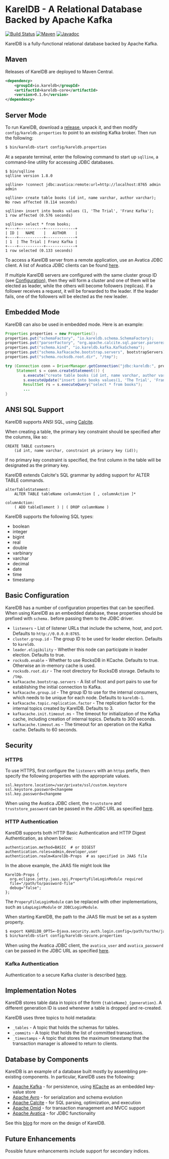 # KarelDB - A Relational Database Backed by Apache Kafka

[![Build Status][travis-shield]][travis-link]
[![Maven][maven-shield]][maven-link]
[![Javadoc][javadoc-shield]][javadoc-link]

[travis-shield]: https://travis-ci.org/rayokota/kareldb.svg?branch=master
[travis-link]: https://travis-ci.org/rayokota/kareldb
[maven-shield]: https://img.shields.io/maven-central/v/io.kareldb/kareldb-core.svg
[maven-link]: https://search.maven.org/#search%7Cga%7C1%7Cio.kareldb
[javadoc-shield]: https://javadoc.io/badge/io.kareldb/kareldb-core.svg?color=blue
[javadoc-link]: https://javadoc.io/doc/io.kareldb/kareldb-core

KarelDB is a fully-functional relational database backed by Apache Kafka.

## Maven

Releases of KarelDB are deployed to Maven Central.

```xml
<dependency>
    <groupId>io.kareldb</groupId>
    <artifactId>kareldb-core</artifactId>
    <version>0.1.6</version>
</dependency>
```

## Server Mode

To run KarelDB, download a [release](https://github.com/rayokota/kareldb/releases), unpack it, and then modify `config/kareldb.properties` to point to an existing Kafka broker.  Then run the following:

```bash
$ bin/kareldb-start config/kareldb.properties
```

At a separate terminal, enter the following command to start up `sqlline`, a command-line utility for accessing JDBC databases.

```
$ bin/sqlline
sqlline version 1.8.0

sqlline> !connect jdbc:avatica:remote:url=http://localhost:8765 admin admin

sqlline> create table books (id int, name varchar, author varchar);
No rows affected (0.114 seconds)

sqlline> insert into books values (1, 'The Trial', 'Franz Kafka');
1 row affected (0.576 seconds)

sqlline> select * from books;
+----+-----------+-------------+
| ID |   NAME    |   AUTHOR    |
+----+-----------+-------------+
| 1  | The Trial | Franz Kafka |
+----+-----------+-------------+
1 row selected (0.133 seconds)
```

To access a KarelDB server from a remote application, use an Avatica JDBC client.  A list of Avatica JDBC clients can be found [here](https://calcite.apache.org/avatica/docs/).

If multiple KarelDB servers are configured with the same cluster group ID (see [Configuration](#configuration)), then they will form a cluster and one of them will be elected as leader, while the others will become followers (replicas).  If a follower receives a request, it will be forwarded to the leader.  If the leader fails, one of the followers will be elected as the new leader.

## Embedded Mode

KarelDB can also be used in embedded mode.  Here is an example:

```java
Properties properties = new Properties();
properties.put("schemaFactory", "io.kareldb.schema.SchemaFactory);
properties.put("parserFactory", "org.apache.calcite.sql.parser.parserextension.ExtensionSqlParserImpl#FACTORY");
properties.put("schema.kind", "io.kareldb.kafka.KafkaSchema");
properties.put("schema.kafkacache.bootstrap.servers", bootstrapServers);
properties.put("schema.rocksdb.root.dir", "/tmp");

try (Connection conn = DriverManager.getConnection("jdbc:kareldb:", properties);
     Statement s = conn.createStatement()) {
        s.execute("create table books (id int, name varchar, author varchar)");
        s.executeUpdate("insert into books values(1, 'The Trial', 'Franz Kafka')");
        ResultSet rs = s.executeQuery("select * from books");
        ...
}
```

## ANSI SQL Support

KarelDB supports ANSI SQL, using [Calcite](https://calcite.apache.org/docs/reference.html).  

When creating a table, the primary key constraint should be specified after the columns, like so:

```
CREATE TABLE customers 
    (id int, name varchar, constraint pk primary key (id));
```

If no primary key constraint is specified, the first column in the table will be designated as the primary key.

KarelDB extends Calcite's SQL grammar by adding support for ALTER TABLE commands.

```
alterTableStatement:
    ALTER TABLE tableName columnAction [ , columnAction ]*
    
columnAction:
    ( ADD tableElement ) | ( DROP columnName )
```

KarelDB supports the following SQL types:

- boolean
- integer
- bigint
- real
- double
- varbinary
- varchar
- decimal
- date
- time
- timestamp

## Basic Configuration

KarelDB has a number of configuration properties that can be specified.  When using KarelDB as an embedded database, these properties should be prefixed with `schema.` before passing them to the JDBC driver.

- `listeners` - List of listener URLs that include the scheme, host, and port.  Defaults to `http://0.0.0.0:8765`.  
- `cluster.group.id` - The group ID to be used for leader election.  Defaults to `kareldb`.
- `leader.eligibility` - Whether this node can participate in leader election.  Defaults to true.
- `rocksdb.enable` - Whether to use RocksDB in KCache.  Defaults to true.  Otherwise an in-memory cache is used.
- `rocksdb.root.dir` - The root directory for RocksDB storage.  Defaults to `/tmp`.
- `kafkacache.bootstrap.servers` - A list of host and port pairs to use for establishing the initial connection to Kafka.
- `kafkacache.group.id` - The group ID to use for the internal consumers, which needs to be unique for each node.  Defaults to `kareldb-1`.
- `kafkacache.topic.replication.factor` - The replication factor for the internal topics created by KarelDB.  Defaults to 3.
- `kafkacache.init.timeout.ms` - The timeout for initialization of the Kafka cache, including creation of internal topics.  Defaults to 300 seconds.
- `kafkacache.timeout.ms` - The timeout for an operation on the Kafka cache.  Defaults to 60 seconds.

## Security

### HTTPS

To use HTTPS, first configure the `listeners` with an `https` prefix, then specify the following properties with the appropriate values.

```
ssl.keystore.location=/var/private/ssl/custom.keystore
ssl.keystore.password=changeme
ssl.key.password=changeme
```

When using the Avatica JDBC client, the `truststore` and `truststore_password` can be passed in the JDBC URL as specified [here](https://calcite.apache.org/avatica/docs/client_reference.html#truststore).

### HTTP Authentication

KarelDB supports both HTTP Basic Authentication and HTTP Digest Authentication, as shown below:

```
authentication.method=BASIC  # or DIGEST
authentication.roles=admin,developer,user
authentication.realm=KarelDb-Props  # as specified in JAAS file
```

In the above example, the JAAS file might look like

```
KarelDb-Props {
  org.eclipse.jetty.jaas.spi.PropertyFileLoginModule required
  file="/path/to/password-file"
  debug="false";
};
```

The `ProperyFileLoginModule` can be replaced with other implementations, such as `LdapLoginModule` or `JDBCLoginModule`.

When starting KarelDB, the path to the JAAS file must be set as a system property.

```bash
$ export KARELDB_OPTS=-Djava.security.auth.login.config=/path/to/the/jaas_config.file
$ bin/kareldb-start config/kareldb-secure.properties
```

When using the Avatica JDBC client, the `avatica_user` and `avatica_password` can be passed in the JDBC URL as specified [here](https://calcite.apache.org/avatica/docs/client_reference.html#avatica-user).

### Kafka Authentication

Authentication to a secure Kafka cluster is described [here](https://github.com/rayokota/kcache#security).
 
## Implementation Notes

KarelDB stores table data in topics of the form `{tableName}_{generation}`.  A different generation ID is used whenever a table is dropped and re-created.

KarelDB uses three topics to hold metadata:

- `_tables` - A topic that holds the schemas for tables.
- `_commits` - A topic that holds the list of committed transactions.
- `_timestamps` - A topic that stores the maximum timestamp that the transaction manager is allowed to return to clients.

## Database by Components

KarelDB is an example of a database built mostly by assembling pre-existing components.  In particular, KarelDB uses the following:

- [Apache Kafka](https://kafka.apache.org) - for persistence, using [KCache](https://github.com/rayokota/kcache) as an embedded key-value store
- [Apache Avro](https://avro.apache.org) - for serialization and schema evolution
- [Apache Calcite](https://calcite.apache.org) - for SQL parsing, optimization, and execution
- [Apache Omid](https://omid.incubator.apache.org) - for transaction management and MVCC support
- [Apache Avatica](https://calcite.apache.org/avatica/) - for JDBC functionality

See this [blog](https://yokota.blog/2019/09/23/building-a-relational-database-using-kafka) for more on the design of KarelDB.

## Future Enhancements 

Possible future enhancements include support for secondary indices.
